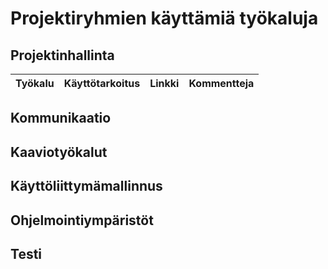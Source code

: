 # Projektiryhmien käyttämiä työkaluja

## Projektinhallinta
Työkalu | Käyttötarkoitus | Linkki | Kommentteja |
------- | --------- | ------ | ------------|


## Kommunikaatio

## Kaaviotyökalut

## Käyttöliittymämallinnus

## Ohjelmointiympäristöt

## Testi